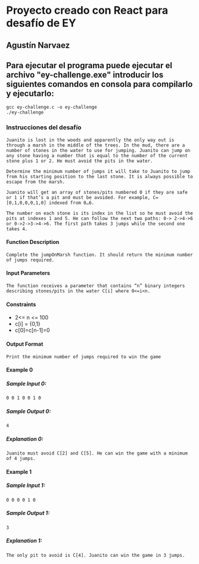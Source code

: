 # Proyecto creado con React para desafío de EY

## Agustín Narvaez
## Para ejecutar el programa puede ejecutar el archivo "ey-challenge.exe" introducir los siguientes comandos en consola para compilarlo y ejecutarlo:
    gcc ey-challenge.c -o ey-challenge
    ./ey-challenge
    
### Instrucciones del desafío
    Juanito is lost in the woods and apparently the only way out is through a marsh in the middle of the trees. In the mud, there are a number of stones in the water to use for jumping. Juanito can jump on any stone having a number that is equal to the number of the current stone plus 1 or 2. He must avoid the pits in the water.

    Determine the minimum number of jumps it will take to Juanito to jump from his starting position to the last stone. It is always possible to escape from the marsh.

    Juanito will get an array of stones/pits numbered 0 if they are safe or 1 if that’s a pit and must be avoided. For example, C=[0,1,0,0,0,1,0] indexed from 0…6.

    The number on each stone is its index in the list so he must avoid the pits at indexes 1 and 5. He can follow the next two paths: 0-> 2->4->6 or 0->2->3->4->6. The first path takes 3 jumps while the second one takes 4.

#### Function Description
    Complete the jumpOnMarsh function. It should return the minimum number of jumps required.

#### Input Parameters
    The function receives a parameter that contains “n” binary integers describing stones/pits in the water C[i] where 0<=i<n.

#### Constraints
 - 2<= n <= 100
 - c[i] = {0,1}
 - c[0]=c[n-1]=0

#### Output Format
    Print the minimum number of jumps required to win the game

#### Example 0
##### Sample Input 0:
    0 0 1 0 0 1 0
##### Sample Output 0:
    4
##### Explanation 0: 
    Juanito must avoid C[2] and C[5]. He can win the game with a minimum of 4 jumps.

#### Example 1
##### Sample Input 1:
    0 0 0 0 1 0
##### Sample Output 1:
    3
##### Explanation 1: 
    The only pit to avoid is C[4]. Juanito can win the game in 3 jumps.
